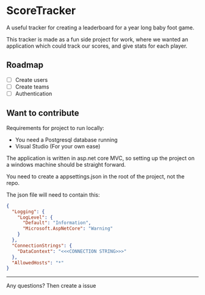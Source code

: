 # ScoreTracker

A useful tracker for creating a leaderboard for a year long baby foot game.

This tracker is made as a fun side project for work, where we wanted an application which could track our scores, and give stats for each player.

## Roadmap
- [ ] Create users
- [ ] Create teams
- [ ] Authentication

## Want to contribute
Requirements for project to run locally:
* You need a Postgresql database running
* Visual Studio (For your own ease)

The application is written in asp.net core MVC, so setting up the project on a windows machine should be straight forward.

You need to create a appsettings.json in the root of the project, not the repo.

The json file will need to contain this:
```json
{
  "Logging": {
    "LogLevel": {
      "Default": "Information",
      "Microsoft.AspNetCore": "Warning"
    }
  },
  "ConnectionStrings": {
    "DataContext": "<<<CONNECTION STRING>>>"
  },
  "AllowedHosts": "*"
}
```

---
Any questions? Then create a issue